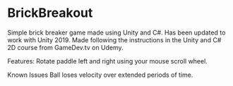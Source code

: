 # BrickBreakout
 Simple brick breaker game made using Unity and C#. Has been updated to work with Unity 2019.
 Made following the instructions in the Unity and C# 2D course from GameDev.tv on Udemy.

 Features:
 Rotate paddle left and right using your mouse scroll wheel.

 Known Issues
 Ball loses velocity over extended periods of time.
